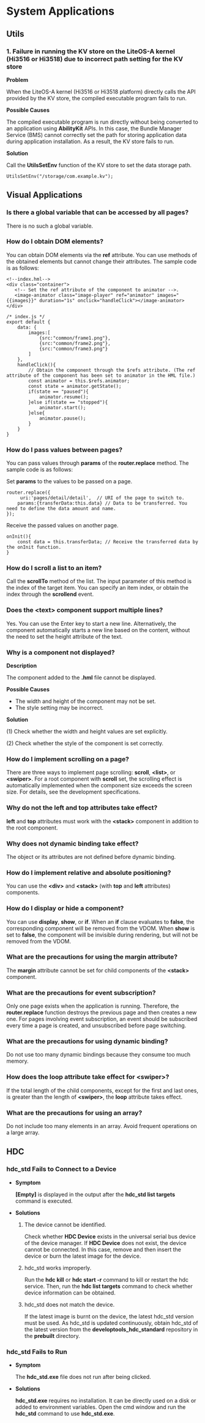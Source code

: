 # System Applications<a name="EN-US_TOPIC_0000001169690992"></a>

## Utils<a name="section639433461512"></a>

### 1. Failure in running the KV store on the LiteOS-A kernel \(Hi3516 or Hi3518\) due to incorrect path setting for the KV store<a name="section16520347131511"></a>

**Problem**

When the LiteOS-A kernel \(Hi3516 or Hi3518 platform\) directly calls the API provided by the KV store, the compiled executable program fails to run.

**Possible Causes**

The compiled executable program is run directly without being converted to an application using  **AbilityKit**  APIs. In this case, the Bundle Manager Service \(BMS\) cannot correctly set the path for storing application data during application installation. As a result, the KV store fails to run.

**Solution**

Call the  **UtilsSetEnv**  function of the KV store to set the data storage path.

```
UtilsSetEnv("/storage/com.example.kv");
```

## Visual Applications<a name="section787718474161"></a>

### Is there a global variable that can be accessed by all pages?<a name="section187297991718"></a>

There is no such a global variable.

### How do I obtain DOM elements?<a name="section1833493719175"></a>

You can obtain DOM elements via the  **ref**  attribute. You can use methods of the obtained elements but cannot change their attributes. The sample code is as follows:

```
<!--index.hml-->
<div class="container">
   <!-- Set the ref attribute of the component to animator -->.
   <image-animator class="image-player" ref="animator" images="{{images}}" duration="1s" onclick="handleClick"></image-animator>
</div>

/* index.js */
export default {
    data: {
        images:[
            {src:"common/frame1.png"},
            {src:"common/frame2.png"},
            {src:"common/frame3.png"}
        ]
    },
    handleClick(){
        // Obtain the component through the $refs attribute. (The ref attribute of the component has been set to animator in the HML file.)
        const animator = this.$refs.animator;
        const state = animator.getState();
        if(state == "paused"){
            animator.resume();
        }else if(state == "stopped"){
            animator.start();
        }else{
            animator.pause();
        }
    }
}
```

### How do I pass values between pages?<a name="section184283812183"></a>

You can pass values through  **params**  of the  **router.replace**  method. The sample code is as follows:

Set  **params**  to the values to be passed on a page.

```
router.replace({
     uri:'pages/detail/detail',  // URI of the page to switch to.
    params:{transferData:this.data} // Data to be transferred. You need to define the data amount and name.
});
```

Receive the passed values on another page.

```
onInit(){
    const data = this.transferData; // Receive the transferred data by the onInit function.
}  
```

### How do I scroll a list to an item?<a name="section11897734131811"></a>

Call the  **scrollTo**  method of the list. The input parameter of this method is the index of the target item. You can specify an item index, or obtain the index through the  **scrollend**  event.

### Does the  **<text\>**  component support multiple lines?<a name="section5872656121814"></a>

Yes. You can use the Enter key to start a new line. Alternatively, the component automatically starts a new line based on the content, without the need to set the height attribute of the text.

### Why is a component not displayed?<a name="section7397125317107"></a>

**Description**

The component added to the  **.hml**  file cannot be displayed.

**Possible Causes**

-   The width and height of the component may not be set.
-   The style setting may be incorrect.

**Solution**

\(1\) Check whether the width and height values are set explicitly.

\(2\) Check whether the style of the component is set correctly.

### How do I implement scrolling on a page?<a name="section338794422010"></a>

There are three ways to implement page scrolling:  **scroll**,  **<list\>**, or  **<swiper\>**. For a root component with  **scroll**  set, the scrolling effect is automatically implemented when the component size exceeds the screen size. For details, see the development specifications.

### Why do not the  **left**  and  **top**  attributes take effect?<a name="section2597193611217"></a>

**left**  and  **top**  attributes must work with the  **<stack\>**  component in addition to the root component.

### Why does not dynamic binding take effect?<a name="section6939050172115"></a>

The object or its attributes are not defined before dynamic binding.

### How do I implement relative and absolute positioning?<a name="section5547311192215"></a>

You can use the  **<div\>**  and  **<stack\>**  \(with  **top**  and  **left**  attributes\) components.

### How do I display or hide a component?<a name="section16107113352213"></a>

You can use  **display**,  **show**, or  **if**. When an  **if**  clause evaluates to  **false**, the corresponding component will be removed from the VDOM. When  **show**  is set to  **false**, the component will be invisible during rendering, but will not be removed from the VDOM.

### What are the precautions for using the  **margin**  attribute?<a name="section1524910142314"></a>

The  **margin**  attribute cannot be set for child components of the  **<stack\>**  component.

### What are the precautions for event subscription?<a name="section1537132012231"></a>

Only one page exists when the application is running. Therefore, the  **router.replace**  function destroys the previous page and then creates a new one. For pages involving event subscription, an event should be subscribed every time a page is created, and unsubscribed before page switching.

### What are the precautions for using dynamic binding?<a name="section96561452236"></a>

Do not use too many dynamic bindings because they consume too much memory.

### How does the  **loop**  attribute take effect for  **<swiper\>**?<a name="section690166112414"></a>

If the total length of the child components, except for the first and last ones, is greater than the length of  **<swiper\>**, the  **loop**  attribute takes effect.

### What are the precautions for using an array?<a name="section1554552822414"></a>

Do not include too many elements in an array. Avoid frequent operations on a large array.

## HDC<a name="section412357182518"></a>

### hdc\_std Fails to Connect to a Device<a name="section1965012223257"></a>

-   **Symptom**

    **\[Empty\]**  is displayed in the output after the  **hdc\_std list targets**  command is executed.

-   **Solutions**
    1.  The device cannot be identified.

        Check whether  **HDC Device**  exists in the universal serial bus device of the device manager. If  **HDC Device**  does not exist, the device cannot be connected. In this case, remove and then insert the device or burn the latest image for the device.

    2.  hdc\_std works improperly.

        Run the  **hdc kill**  or  **hdc start -r**  command to kill or restart the hdc service. Then, run the  **hdc list targets**  command to check whether device information can be obtained.

    3.  hdc\_std does not match the device.

        If the latest image is burnt on the device, the latest hdc\_std version must be used. As hdc\_std is updated continuously, obtain hdc\_std of the latest version from the  **developtools\_hdc\_standard**  repository in the  **prebuilt**  directory.



### hdc\_std Fails to Run<a name="section1157575212515"></a>

-   **Symptom**

    The  **hdc\_std.exe**  file does not run after being clicked.

-   **Solutions**

    **hdc\_std.exe**  requires no installation. It can be directly used on a disk or added to environment variables. Open the cmd window and run the  **hdc\_std**  command to use  **hdc\_std.exe**.


